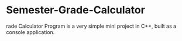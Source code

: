 # Semester-Grade-Calculator
rade Calculator Program is a very simple mini project in C++, built as a console application.
